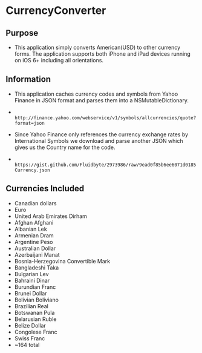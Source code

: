 CurrencyConverter
=================

## Purpose 
* This application simply converts American(USD) to other currency forms. The application supports both iPhone and iPad devices running on iOS 6+ including all orientations.

## Information
* This application caches currency codes and symbols from Yahoo Finance in JSON format and parses them into a NSMutableDictionary.
*       http://finance.yahoo.com/webservice/v1/symbols/allcurrencies/quote?format=json

* Since Yahoo Finance only references the currency exchange rates by International Symbols we download and parse another JSON which gives us the Country name for the code.
*       https://gist.github.com/Fluidbyte/2973986/raw/9ead0f85b6ee6071d018564fa5a314a0297212cc/Common-Currency.json

## Currencies Included

* Canadian dollars
* Euro
* United Arab Emirates Dirham
* Afghan Afghani
* Albanian Lek
* Armenian Dram
* Argentine Peso
* Australian Dollar
* Azerbaijani Manat
* Bosnia-Herzegovina Convertible Mark
* Bangladeshi Taka
* Bulgarian Lev
* Bahraini Dinar
* Burundian Franc
* Brunei Dollar
* Bolivian Boliviano
* Brazilian Real
* Botswanan Pula
* Belarusian Ruble
* Belize Dollar
* Congolese Franc
* Swiss Franc
* ~164 total
















